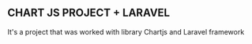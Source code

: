 ## CHART JS PROJECT + LARAVEL
It's a project that was worked with library Chartjs and Laravel framework
